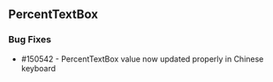 ## PercentTextBox

### Bug Fixes

* \#150542 - PercentTextBox value now updated properly in Chinese keyboard

